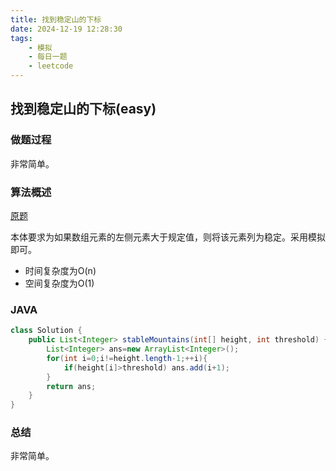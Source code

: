 ```yaml
---
title: 找到稳定山的下标
date: 2024-12-19 12:28:30
tags:
    - 模拟
    - 每日一题
    - leetcode
---
```


## 找到稳定山的下标(easy)
### 做题过程
非常简单。
### 算法概述
[原题](https://leetcode.cn/problems/find-indices-of-stable-mountains/description/)

本体要求为如果数组元素的左侧元素大于规定值，则将该元素列为稳定。采用模拟即可。
- 时间复杂度为O(n)
- 空间复杂度为O(1)

### JAVA
```java
class Solution {
    public List<Integer> stableMountains(int[] height, int threshold) {
        List<Integer> ans=new ArrayList<Integer>();
        for(int i=0;i!=height.length-1;++i){
            if(height[i]>threshold) ans.add(i+1);
        }
        return ans;
    }
}
```

### 总结
非常简单。

 
